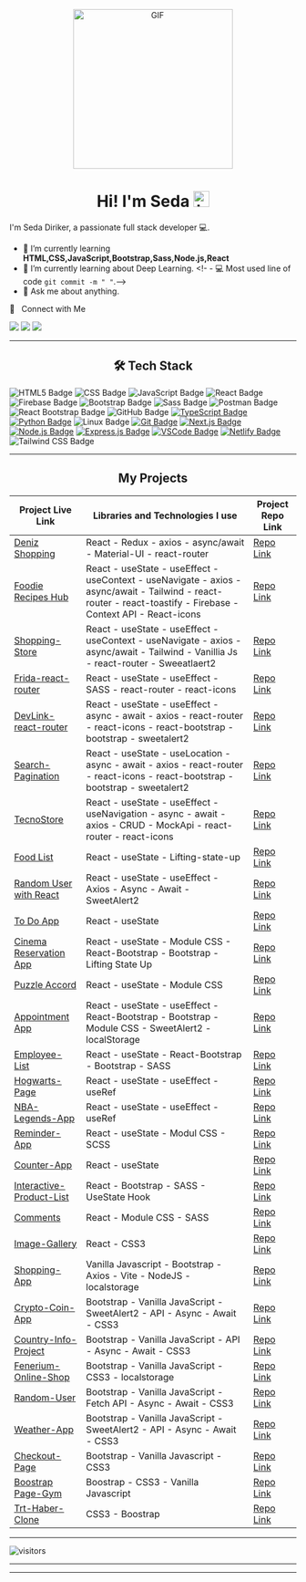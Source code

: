 <p align="center">
<img alt="GIF" src="https://github.com/arsentieva/arsentieva/blob/main/code.gif?raw=true" height="280" />
 <p/>
<h1 align="center"> Hi! I'm Seda <img src="https://user-images.githubusercontent.com/1303154/88677602-1635ba80-d120-11ea-84d8-d263ba5fc3c0.gif" width="28px" alt="hi"></h1>

I'm Seda Diriker, a passionate full stack developer  💻.

- :seedling: I’m currently learning **HTML,CSS,JavaScript,Bootstrap,Sass,Node.js,React**
- :seedling: I’m currently learning about Deep Learning. <!- - :computer: Most used line of code `git commit -m " "`.-->
- :speech_balloon: Ask me about anything.

🤝 &nbsp; Connect with Me

[<img src="https://img.shields.io/badge/linkedin-%23FADD92.svg?&style=for-the-badge&logo=linkedin&logoColor=white" />](https://www.linkedin.com/in/seda-diriker-4a014a175/)
[<img src="https://img.shields.io/badge/twitter-%23FADD92.svg?&style=for-the-badge&logo=twitter&logoColor=white" />](https://twitter.com/seda_diriker)
[<img src="https://img.shields.io/badge/Medium-%23FADD92.svg?&style=for-the-badge&logo=medium&logoColor=white" >](https://medium.com/@seda.diriker)

<hr>
<h2 align="center">🛠 Tech Stack </h2>

![HTML5 Badge](https://img.shields.io/badge/html5-%23FADD92.svg?style=for-the-badge&logo=html5&logoColor=white)
![CSS Badge](https://img.shields.io/badge/css-%23FADD92.svg?style=for-the-badge&logo=css3&logoColor=white)
![JavaScript Badge](https://img.shields.io/badge/javascript-%23FADD92.svg?style=for-the-badge&logo=javascript&logoColor=white)
![React Badge](https://img.shields.io/badge/react-%23FADD92.svg?style=for-the-badge&logo=react&logoColor=white)
![Firebase Badge](https://img.shields.io/badge/firebase-%23FADD92.svg?style=for-the-badge&logo=firebase&logoColor=white)
![Bootstrap Badge](https://img.shields.io/badge/bootstrap-%23FADD92.svg?style=for-the-badge&logo=bootstrap&logoColor=white)
![Sass Badge](https://img.shields.io/badge/sass-%23FADD92.svg?style=for-the-badge&logo=sass&logoColor=white)
![Postman Badge](https://img.shields.io/badge/postman-%23FADD92.svg?style=for-the-badge&logo=postman&logoColor=white)
![React Bootstrap Badge](https://img.shields.io/badge/react_bootstrap-%23FED794.svg?style=for-the-badge&logo=react&logoColor=white)
![GitHub Badge](https://img.shields.io/badge/github-%23FADD92.svg?style=for-the-badge&logo=github&logoColor=white)
[![TypeScript Badge](https://img.shields.io/badge/typescript-%23FADD92.svg?style=for-the-badge&logo=typescript&logoColor=white)](https://your-typescript-link-here)
[![Python Badge](https://img.shields.io/badge/python-%23FADD92.svg?style=for-the-badge&logo=python&logoColor=white)](https://your-python-link-here)
![Linux Badge](https://img.shields.io/badge/linux-%23FADD92.svg?style=for-the-badge&logo=linux&logoColor=white)
[![Git Badge](https://img.shields.io/badge/git-%23FADD92.svg?style=for-the-badge&logo=git&logoColor=white)](https://your-git-link-here)
[![Next.js Badge](https://img.shields.io/badge/Next.js-%23FADD92.svg?style=for-the-badge&logo=next.js&logoColor=white)](https://your-next-js-link-here)
[![Node.js Badge](https://img.shields.io/badge/Node.js-%23FADD92.svg?style=for-the-badge&logo=node.js&logoColor=white)](https://nodejs.org/)
[![Express.js Badge](https://img.shields.io/badge/Express.js-%23FADD92.svg?style=for-the-badge)](https://expressjs.com/)
[![VSCode Badge](https://img.shields.io/badge/VS_Code-%23FADD92.svg?style=for-the-badge&logo=visual-studio-code&logoColor=white)](https://code.visualstudio.com/)
[![Netlify Badge](https://img.shields.io/badge/Netlify-%23FADD92.svg?style=for-the-badge&logo=netlify&logoColor=white)](https://www.netlify.com/)
![Tailwind CSS Badge](https://img.shields.io/badge/tailwind_css-%23FED794.svg?style=for-the-badge&logo=tailwind-css&logoColor=white)

<hr>

<h2 align="center">My Projects </h2>


| Project Live Link                | Libraries and Technologies I use      | Project Repo Link         |
|-----------------------------|--------------------------------------|---------------------------|
| [Deniz Shopping](https://deniz-shopping.netlify.app/) | React - Redux - axios - async/await - Material-UI - react-router  | [Repo Link](https://github.com/sedadiriker/Deniz-Shopping)
| [Foodie Recipes Hub](https://recipe-app-sd.netlify.app/) | React - useState - useEffect - useContext - useNavigate - axios - async/await - Tailwind - react-router - react-toastify - Firebase - Context API - React-icons | [Repo Link](https://github.com/sedadiriker/FoodieRecipesHub)
| [Shopping-Store](https://shopping-store-sd.netlify.app/) | React - useState - useEffect - useContext - useNavigate - axios - async/await - Tailwind - Vanillia Js - react-router - Sweeatlaert2 | [Repo Link](https://github.com/sedadiriker/shopping-store)
| [Frida-react-router](https://frida-react-router.netlify.app/) | React - useState - useEffect - SASS - react-router - react-icons | [Repo Link](https://github.com/sedadiriker/Frida-React-Router)
| [DevLink-react-router](https://dev-link-sd.netlify.app/) | React - useState - useEffect - async - await - axios - react-router - react-icons - react-bootstrap - bootstrap - sweetalert2 | [Repo Link](https://github.com/sedadiriker/DevLink-Router)
| [Search-Pagination](https://search-pagination-sd.netlify.app/) | React - useState - useLocation - async - await - axios - react-router - react-icons - react-bootstrap - bootstrap - sweetalert2 | [Repo Link](https://github.com/sedadiriker/Search-Pagination)
| [TecnoStore](https://main--tecnostore-sd.netlify.app/) | React - useState - useEffect - useNavigation - async - await - axios - CRUD - MockApi - react-router - react-icons | [Repo Link](https://github.com/sedadiriker/TecnoStore)
| [Food List](https://food-list-sd.netlify.app/) | React - useState - Lifting-state-up| [Repo Link](https://github.com/sedadiriker/Food-List) 
| [Random User with React](https://random-user-sd.netlify.app/) | React - useState - useEffect - Axios - Async - Await - SweetAlert2 | [Repo Link](https://github.com/sedadiriker/Random-User-with-React)
| [To Do App](https://sd-todo-app.netlify.app/) | React - useState | [Repo Link](https://github.com/sedadiriker/ToDo-App ) 
| [Cinema Reservation App](https://cinema-reservation-app.netlify.app/) | React - useState - Module CSS - React-Bootstrap - Bootstrap - Lifting State Up| [Repo Link](https://github.com/sedadiriker/Puzzle-Accord) 
| [Puzzle Accord](https://puzzle-accord.netlify.app/) | React - useState - Module CSS | [Repo Link](https://github.com/sedadiriker/Puzzle-Accord)   |
| [Appointment App](https://appointment-app-sd.netlify.app/) | React - useState - useEffect - React-Bootstrap - Bootstrap - Module CSS - SweetAlert2 - localStorage | [Repo Link](https://github.com/sedadiriker/Appooitment-App)   |
| [Employee-List](https://employee-list-app-sd.netlify.app/) | React - useState - React-Bootstrap - Bootstrap - SASS | [Repo Link](https://github.com/sedadiriker/Employee-List-App)   |
| [Hogwarts-Page](https://hogwarts-sd.netlify.app/) | React - useState - useEffect - useRef | [Repo Link](https://github.com/sedadiriker/Hogwarts)   |
| [NBA-Legends-App](https://nba-legendds.netlify.app/) | React - useState - useEffect - useRef | [Repo Link](https://github.com/sedadiriker/NBA-Legend-App)   |
| [Reminder-App](https://reminder-app-sd.netlify.app/) | React - useState  - Modul CSS - SCSS | [Repo Link](https://github.com/sedadiriker/Reminder-App)   |
| [Counter-App](https://counter-app-sd.netlify.app/) | React - useState | [Repo Link](https://github.com/sedadiriker/Counter-App)   |
| [Interactive-Product-List](https://product-listss.netlify.app/) | React - Bootstrap - SASS - UseState Hook | [Repo Link](https://github.com/sedadiriker/Clarusway-BootCamp-/tree/main/REACT/Interactive-Product-List)   |
| [Comments](https://coommentss.netlify.app/) | React - Module CSS - SASS | [Repo Link](https://github.com/sedadiriker/Clarusway-BootCamp-/tree/main/REACT/comments)   |
| [Image-Gallery](https://65fafbfaee024d0081fa5c9f--imagee-galleryy.netlify.app/) | React - CSS3  | [Repo Link](https://github.com/sedadiriker/Clarusway-BootCamp-/tree/main/REACT/image-gallery)   |
| [Shopping-App](https://sedadiriker.github.io/Clarusway-BootCamp-/JAVASCR%C4%B0PT/NODEJS/Shopping-App/dist/) | Vanilla Javascript - Bootstrap - Axios - Vite - NodeJS - localstorage| [Repo Link](https://github.com/sedadiriker/Clarusway-BootCamp-/tree/main/JAVASCR%C4%B0PT/NODEJS/Shopping-App/dist)   |
| [Crypto-Coin-App](https://sedadiriker.github.io/Clarusway-BootCamp-/JAVASCR%C4%B0PT/Crypto-Coin-App/) | Bootstrap - Vanilla JavaScript - SweetAlert2 - API - Async - Await - CSS3    | [Repo Link](https://github.com/sedadiriker/Clarusway-BootCamp-/tree/main/JAVASCR%C4%B0PT/Crypto-Coin-App)   |
| [Country-Info-Project](https://sedadiriker.github.io/Clarusway-BootCamp-/JAVASCR%C4%B0PT/country-info-project/) | Bootstrap - Vanilla JavaScript - API - Async - Await - CSS3 | [Repo Link](https://github.com/sedadiriker/Clarusway-BootCamp-/tree/main/JAVASCR%C4%B0PT/country-info-project)   |
| [Fenerium-Online-Shop](https://sedadiriker.github.io/Clarusway-BootCamp-/JAVASCR%C4%B0PT/Fenerium-Online-Shop/) | Bootstrap - Vanilla JavaScript - CSS3 - localstorage | [Repo Link](https://github.com/sedadiriker/Clarusway-BootCamp-/tree/main/JAVASCR%C4%B0PT/Fenerium-Online-Shop)   |
| [Random-User](https://sedadiriker.github.io/Clarusway-BootCamp-/JAVASCR%C4%B0PT/Random-User-Data-Project//) | Bootstrap - Vanilla JavaScript - Fetch API - Async - Await - CSS3 | [Repo Link](https://github.com/sedadiriker/Clarusway-BootCamp-/tree/main/JAVASCR%C4%B0PT/Random-User-Data-Project)   |
| [Weather-App](https://sedadiriker.github.io/Clarusway-BootCamp-/JAVASCR%C4%B0PT/haftal%C4%B1k-hava-durumu-app/) | Bootstrap - Vanilla JavaScript - SweetAlert2 - API - Async - Await - CSS3 | [Repo Link](https://github.com/sedadiriker/Clarusway-BootCamp-/tree/main/JAVASCR%C4%B0PT/haftal%C4%B1k-hava-durumu-app)   |
| [Checkout-Page](https://sedadiriker.github.io/Clarusway-BootCamp-/JAVASCR%C4%B0PT/checkout-page/index.html) | Bootstrap - Vanilla Javascript - CSS3| [Repo Link](https://github.com/sedadiriker/Clarusway-BootCamp-/tree/main/JAVASCR%C4%B0PT/checkout-page)   |
| [Boostrap Page-Gym](https://sedadiriker.github.io/Clarusway-BootCamp-/HTML-CSS/BOOSTRAP/gym-boostrap-page/) | Boostrap - CSS3 - Vanilla Javascript | [Repo Link](https://github.com/sedadiriker/Clarusway-BootCamp-/tree/main/HTML-CSS/gym-boostrap-page)   |
| [Trt-Haber-Clone](https://sedadiriker.github.io/Clarusway-BootCamp-/HTML-CSS/trt-clone/) | CSS3 - Boostrap | [Repo Link](https://github.com/sedadiriker/Clarusway-BootCamp-/tree/main/HTML-CSS/trt-clone)   |

<hr>

![visitors](https://visitor-badge.laobi.icu/badge?page_id=sedadiriker)

<hr><hr>

